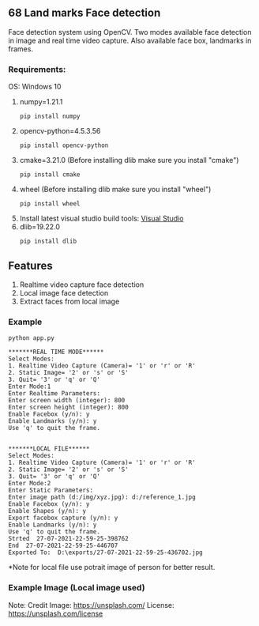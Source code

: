 ## 68 Land marks Face detection
Face detection system using OpenCV. Two modes available face detection in image and real time video capture. Also available face box, landmarks in frames.

### Requirements:
OS: Windows 10
1. numpy=1.21.1
    ```
    pip install numpy
    ```
2. opencv-python=4.5.3.56
    ```
    pip install opencv-python
    ```
3. cmake=3.21.0 (Before installing dlib make sure you install "cmake")
    ```
    pip install cmake
    ```
4. wheel  (Before installing dlib make sure you install "wheel")
    ```
    pip install wheel
    ```
5. Install latest visual studio build tools: [Visual Studio](https://visualstudio.microsoft.com/thank-you-downloading-visual-studio/?sku=Community&rel=15)
4. dlib=19.22.0
    ```
    pip install dlib
    ```

## Features
1. Realtime video capture face detection
2. Local image face detection
3. Extract faces from local image


### Example
```
python app.py

*******REAL TIME MODE******
Select Modes: 
1. Realtime Video Capture (Camera)= '1' or 'r' or 'R' 
2. Static Image= '2' or 's' or 'S'
3. Quit= '3' or 'q' or 'Q'
Enter Mode:1
Enter Realtime Parameters:    
Enter screen width (integer): 800
Enter screen height (integer): 800
Enable Facebox (y/n): y
Enable Landmarks (y/n): y
Use 'q' to quit the frame.


*******LOCAL FILE******
Select Modes: 
1. Realtime Video Capture (Camera)= '1' or 'r' or 'R'
2. Static Image= '2' or 's' or 'S'
3. Quit= '3' or 'q' or 'Q'
Enter Mode:2
Enter Static Parameters:
Enter image path (d:/img/xyz.jpg): d:/reference_1.jpg
Enable Facebox (y/n): y
Enable Shapes (y/n): y
Export facebox capture (y/n): y
Enable Landmarks (y/n): y
Use 'q' to quit the frame.
Strted  27-07-2021-22-59-25-398762
End  27-07-2021-22-59-25-446707
Exported To:  D:\exports/27-07-2021-22-59-25-436702.jpg
```
*Note for local file use potrait image of person for better result.

### Example Image (Local image used)
Note: Credit Image: https://unsplash.com/  License: https://unsplash.com/license
